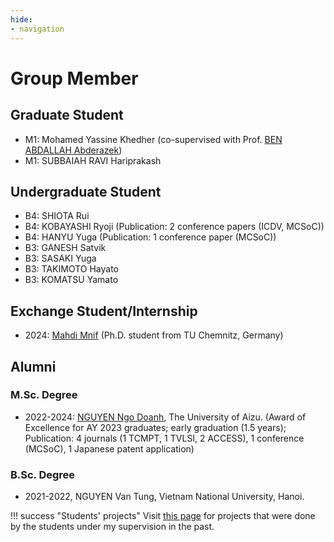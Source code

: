 ```yaml
---
hide:
- navigation
---
```


# Group Member


## Graduate Student

- M1: Mohamed Yassine Khedher (co-supervised with Prof. [BEN ABDALLAH Abderazek](https://u-aizu.ac.jp/research/faculty/detail?cd=90029&lng=en))
- M1: SUBBAIAH RAVI Hariprakash

## Undergraduate Student

- B4: SHIOTA Rui
- B4: KOBAYASHI Ryoji	(Publication: 2 conference papers (ICDV, MCSoC))
- B4: HANYU Yuga	(Publication: 1 conference paper (MCSoC))
- B3: GANESH Satvik	
- B3: SASAKI Yuga
- B3: TAKIMOTO Hayato
- B3: KOMATSU Yamato

## Exchange Student/Internship

- 2024: [Mahdi Mnif](https://scholar.google.com/citations?user=lUbonSUAAAAJ) (Ph.D. student from TU Chemnitz, Germany)
  
## Alumni

### M.Sc. Degree
- 2022-2024:  [NGUYEN Ngo Doanh](https://scholar.google.com.vn/citations?user=1ny8zogAAAAJ),  The University of Aizu. (Award of Excellence for AY 2023 graduates; early graduation (1.5 years); Publication: 4 journals (1 TCMPT, 1 TVLSI, 2 ACCESS), 1 conference  (MCSoC), 1 Japanese patent application)
  
### B.Sc. Degree
- 2021-2022, NGUYEN Van Tung, Vietnam National University, Hanoi.



!!! success "Students' projects"
    Visit [this page](mentor.md) for projects that were done by the students under my supervision in the past.